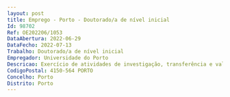 ```yaml
--- 
layout: post
title: Emprego - Porto - Doutorado/a de nível inicial
Id: 98702
Ref: OE202206/1053
DataAbertura: 2022-06-29
DataFecho: 2022-07-13
Trabalho: Doutorado/a de nível inicial
Empregador: Universidade do Porto
Descricao: Exercício de atividades de investigação, transferência e valorização do conhecimento, gestão e comunicação de ciência e tecnologia, colaboração na docência e formação, entre outras.
CodigoPostal: 4150-564 PORTO
Concelho: Porto
Distrito: Porto
--- 
```

